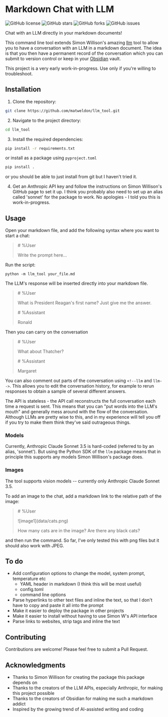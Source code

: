 # Markdown Chat with LLM

![GitHub license](https://img.shields.io/github/license/matweldon/llm_tool)
![GitHub stars](https://img.shields.io/github/stars/matweldon/llm_tool)
![GitHub forks](https://img.shields.io/github/forks/matweldon/llm_tool)
![GitHub issues](https://img.shields.io/github/issues/matweldon/llm_tool)

Chat with an LLM directly in your markdown documents!

This command line tool extends Simon Willison's amazing [llm](https://github.com/simonw/llm) tool to allow you to have a conversation with an LLM in a markdown document. The idea is that you then have a permanent record of the conversation which you can submit to version control or keep in your [Obsidian](https://obsidian.md) vault.

This project is a very early work-in-progress. Use only if you're willing to troubleshoot.

## Installation

1. Clone the repository:

```bash   
git clone https://github.com/matweldon/llm_tool.git
```

2. Navigate to the project directory:

```bash
cd llm_tool
```

3. Install the required dependencies:

```bash
pip install -r requirements.txt
```

or install as a package using `pyproject.toml`

```bash
pip install .
```

or you should be able to just install from git but I haven't tried it.

4. Get an Anthropic API key and follow the instructions on Simon Willison's GitHub page to set it up. I think you probably also need to set up an alias called 'sonnet' for the package to work. No apologies - I told you this is work-in-progress.

## Usage

Open your markdown file, and add the following syntax where you want to start a chat:

> \# %User
>
> Write the prompt here...

Run the script:
   
   `python -m llm_tool your_file.md`

The LLM's response will be inserted directly into your markdown file.

> \# %User
> 
> What is President Reagan's first name? Just give me the answer.
>
> \# %Assistant
>
> Ronald

Then you can carry on the conversation

> \# %User
> 
> What about Thatcher?
>
> \# %Assistant
>
> Margaret

You can also comment out parts of the conversation using `<!--llm` and `llm-->`. This allows you to edit the conversation history, for example to rerun responses to obtain a sample of several different answers.

The API is stateless - the API call reconstructs the full conversation each time a request is sent. This means that you can "put words into the LLM's mouth" and generally mess around with the flow of the conversation. Although LLMs are pretty wise to this, and in my experience will tell you off if you try to make them think they've said outrageous things.

### Models

Currently, Anthropic Claude Sonnet 3.5 is hard-coded (referred to by an alias, 'sonnet'). But using the Python SDK of the `llm` package means that in principle this supports any models Simon Willison's package does.

### Images

The tool supports vision models -- currently only Anthropic Claude Sonnet 3.5.

To add an image to the chat, add a markdown link to the relative path of the image:

> \# %User
>
> \!\[image1\]\(data/cats.png\)
>
> How many cats are in the image? Are there any black cats?

and then run the command. So far, I've only tested this with png files but it should also work with JPEG.

## To do

* Add configuration options to change the model, system prompt, temperature etc
  - YAML header in markdown (I think this will be most useful)
  - config.toml
  - command line options
* Parse hyperlinks to other text files and inline the text, so that I don't have to copy and paste it all into the prompt
* Make it easier to deploy the package in other projects
* Make it easier to install without having to use Simon W's API interface
* Parse links to websites, strip tags and inline the text

## Contributing

Contributions are welcome! Please feel free to submit a Pull Request.

## Acknowledgments

- Thanks to Simon Willison for creating the package this package depends on
- Thanks to the creators of the LLM APIs, especially Anthropic, for making this project possible
- Thanks to the creators of Obsidian for making me such a markdown addict
- Inspired by the growing trend of AI-assisted writing and coding
